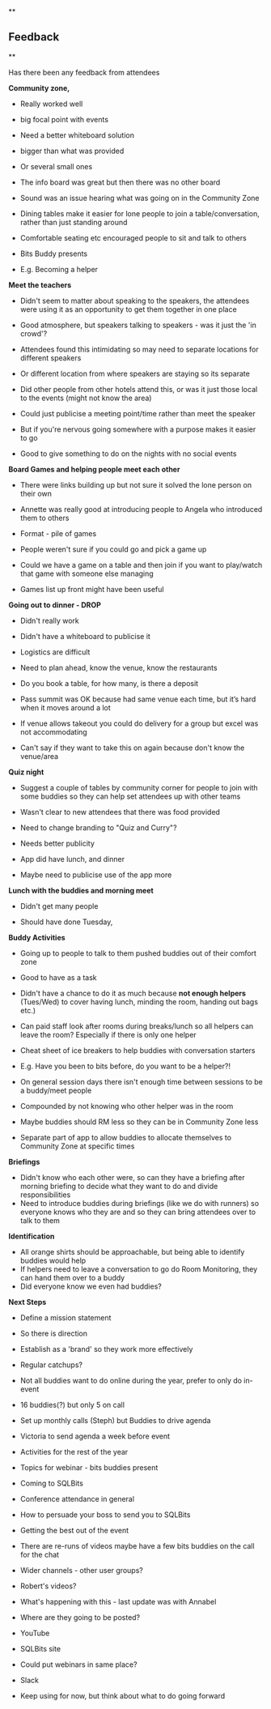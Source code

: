 
**

## Feedback

**

Has there been any feedback from attendees

**Community zone,**

-   Really worked well
-   big focal point with events
-   Need a better whiteboard solution

-   bigger than what was provided
-   Or several small ones

-   The info board was great but then there was no other board

-   Sound was an issue hearing what was going on in the Community Zone
-   Dining tables make it easier for lone people to join a table/conversation, rather than just standing around
-   Comfortable seating etc encouraged people to sit and talk to others
-   Bits Buddy presents

-   E.g. Becoming a helper

**Meet the teachers**

-   Didn't seem to matter about speaking to the speakers, the attendees were using it as an opportunity to get them together in one place
-   Good atmosphere, but speakers talking to speakers - was it just the 'in crowd'?

-   Attendees found this intimidating so may need to separate locations for different speakers
-   Or different location from where speakers are staying so its separate

-   Did other people from other hotels attend this, or was it just those local to the events (might not know the area)
-   Could just publicise a meeting point/time rather than meet the speaker

-   But if you're nervous going somewhere with a purpose makes it easier to go

-   Good to give something to do on the nights with no social events

**Board Games and helping people meet each other**

-   There were links building up but not sure it solved the lone person on their own
-   Annette was really good at introducing people to Angela who introduced them to others
-   Format - pile of games

-   People weren't sure if you could go and pick a game up
-   Could we have a game on a table and then join if you want to play/watch that game with someone else managing
-   Games list up front might have been useful

**Going out to dinner - DROP**

-   Didn't really work

-   Didn't have a whiteboard to publicise it

-   Logistics are difficult

-   Need to plan ahead, know the venue, know the restaurants
-   Do you book a table, for how many, is there a deposit
-   Pass summit was OK because had same venue each time, but it’s hard when it moves around a lot
-   If venue allows takeout you could do delivery for a group but excel was not accommodating

-   Can't say if they want to take this on again because don't know the venue/area

**Quiz night**

-   Suggest a couple of tables by community corner for people to join with some buddies so they can help set attendees up with other teams
-   Wasn't clear to new attendees that there was food provided
-   Need to change branding to "Quiz and Curry"?

-   Needs better publicity

-   App did have lunch, and dinner

-   Maybe need to publicise use of the app more

**Lunch with the buddies and morning meet**

-   Didn't get many people

-   Should have done Tuesday,

**Buddy Activities**

-   Going up to people to talk to them pushed buddies out of their comfort zone

-   Good to have as a task

-   Didn't have a chance to do it as much because  **not enough helpers**  (Tues/Wed) to cover having lunch, minding the room, handing out bags etc.)

-   Can paid staff look after rooms during breaks/lunch so all helpers can leave the room? Especially if there is only one helper

-   Cheat sheet of ice breakers to help buddies with conversation starters

-   E.g. Have you been to bits before, do you want to be a helper?!

-   On general session days there isn't enough time between sessions to be a buddy/meet people

-   Compounded by not knowing who other helper was in the room

-   Maybe buddies should RM less so they can be in Community Zone less

-   Separate part of app to allow buddies to allocate themselves to Community Zone at specific times

**Briefings**

-   Didn't know who each other were, so can they have a briefing after morning briefing to decide what they want to do and divide responsibilities
-   Need to introduce buddies during briefings (like we do with runners) so everyone knows who they are and so they can bring attendees over to talk to them

**Identification**

-   All orange shirts should be approachable, but being able to identify buddies would help
-   If helpers need to leave a conversation to go do Room Monitoring, they can hand them over to a buddy
-   Did everyone know we even had buddies?

**Next Steps**

-   Define a mission statement

-   So there is direction

-   Establish as a 'brand' so they work more effectively
-   Regular catchups?

-   Not all buddies want to do online during the year, prefer to only do in-event
-   16 buddies(?) but only 5 on call
-   Set up monthly calls (Steph) but Buddies to drive agenda

-   Victoria to send agenda a week before event

-   Activities for the rest of the year

-   Topics for webinar - bits buddies present

-   Coming to SQLBits
-   Conference attendance in general
-   How to persuade your boss to send you to SQLBits
-   Getting the best out of the event

-   There are re-runs of videos maybe have a few bits buddies on the call for the chat
-   Wider channels - other user groups?
-   Robert's videos?

-   What's happening with this - last update was with Annabel
-   Where are they going to be posted?

-   YouTube
-   SQLBits site

-   Could put webinars in same place?

-   Slack

-   Keep using for now, but think about what to do going forward